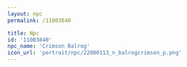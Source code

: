 ```yaml
---
layout: npc
permalink: /11003840

title: Npc
id: '11003840'
npc_name: 'Crimson Balrog'
icon_url: 'portrait/npc/22000113_n_balrogcrimson_p.png'
---
```

